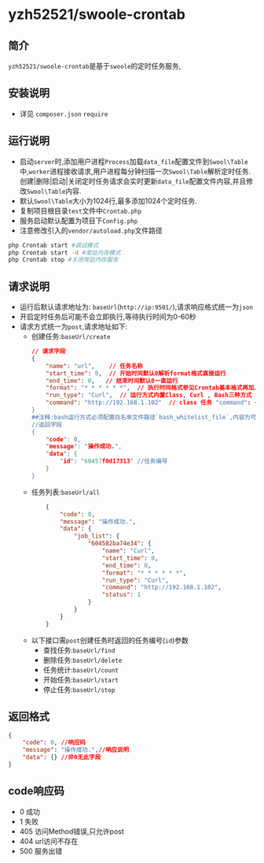 # yzh52521/swoole-crontab
## 简介
`yzh52521/swoole-crontab`是基于`swoole`的定时任务服务,

## 安装说明
* 详见 `composer.json` `require`

## 运行说明
* 启动`server`时,添加用户进程`Process`加载`data_file`配置文件到`Swool\Table`中,`worker`进程接收请求,用户进程每分钟扫描一次`Swool\Table`解析定时任务.创建|删除|启动|关闭定时任务请求会实时更新`data_file`配置文件内容,并且修改`Swool\Table`内容.
* 默认`Swool\Table`大小为1024行,最多添加1024个定时任务.
* 复制项目根目录`test`文件中`Crontab.php`
* 服务启动默认配置为项目下`Config.php`
* 注意修改引入的`vendor/autoload.php`文件路径
```sh
php Crontab start #调试模式
php Crontab start -d #常驻内存模式
php Crontab stop #关闭常驻内存服务
```
## 请求说明
* 运行后默认请求地址为: `baseUrl`(`http://ip:9501/`),请求响应格式统一为`json`
* 开启定时任务后可能不会立即执行,等待执行时间为0-60秒
* 请求方式统一为`post`,请求地址如下:
    - 创建任务:`baseUrl/create`
      ```json
      // 请求字段
      {
          "name": "url",    // 任务名称
          "start_time": 0,  // 开始时间默认0解析format格式直接运行
          "end_time": 0,   // 结束时间默认0一直运行
          "format": "* * * * * *",  // 执行时间格式参见Crontab基本格式再加上一个秒
          "run_type": "Curl",  // 运行方式内置Class, Curl , Bash三种方式
          "command": "http://192.168.1.102"  // class 任务 "command": {"\app\task\Test","execute"}" 
      }
      ##注释:bash运行方式必须配置白名单文件路径`bash_whitelist_file`,内容为可执行的`sh`脚本的绝对路径,保证服务器安全,详见`BashJobExecute`文件
      //返回字段
      {
          "code": 0,
          "message": "操作成功.",
          "data": {
              "id": "60457f0d17313" //任务编号
          }
      }
      ```
    - 任务列表:`baseUrl/all`
      ```json
          {
              "code": 0,
              "message": "操作成功.",
              "data": {
                  "job_list": {
                      "604582ba74e34": {
                          "name": "Curl",
                          "start_time": 0,
                          "end_time": 0,
                          "format": "* * * * * *",
                          "run_type": "Curl",
                          "command": "http://192.168.1.102",
                          "status": 1
                      }
                  }
              }
          }
      ```
    - 以下接口需`post`创建任务时返回的任务编号(`id`)参数
        - 查找任务:`baseUrl/find`
        - 删除任务:`baseUrl/delete`
        - 任务统计:`baseUrl/count`
        - 开始任务:`baseUrl/start`
        - 停止任务:`baseUrl/stop`

## 返回格式
```json
{
    "code": 0, //响应码
    "message": "操作成功.",//响应说明
    "data": {} //非0无此字段
}
```
## code响应码
* 0 成功
* 1 失败
* 405 访问Method错误,只允许post
* 404 url访问不存在
* 500 服务出错